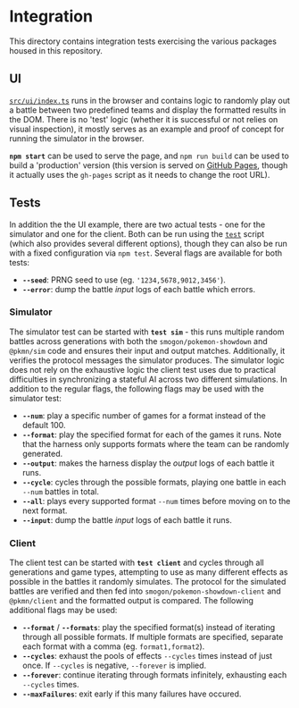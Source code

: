 # Integration

This directory contains integration tests exercising the various packages housed in this repository.

## UI

[`src/ui/index.ts`](src/ui/index.ts) runs in the browser and contains logic to randomly play out a
battle between two predefined teams and display the formatted results in the DOM. There is no 'test'
logic (whether it is successful or not relies on visual inspection), it mostly serves as an example
and proof of concept for running the simulator in the browser.

**`npm start`** can be used to serve the page, and `npm run build` can be used to build a 'production'
version (this version is served on [GitHub Pages](https://pkmn.github.io/ps/integration/), though
it actually uses the `gh-pages` script as it needs to change the root URL).

## Tests

In addition the the UI example, there are two actual tests - one for the simulator and one for the
client. Both can be run using the [`test`](test) script (which also provides several different
options), though they can also be run with a fixed configuration via `npm test`. Several flags are
available for both tests:

- **`--seed`**: PRNG seed to use (eg. `'1234,5678,9012,3456'`).
- **`--error`**: dump the battle _input_ logs of each battle which errors.

### Simulator

The simulator test can be started with **`test sim`** - this runs multiple random battles across
generations with both the `smogon/pokemon-showdown` and `@pkmn/sim` code and ensures their input
and output matches. Additionally, it verifies the protocol messages the simulator produces. The
simulator logic does not rely on the exhaustive logic the client test uses due to practical
difficulties in synchronizing a stateful AI across two different simulations. In addition to the
regular flags, the following flags may be used with the simulator test:

- **`--num`**: play a specific number of games for a format instead of the
    default 100.
- **`--format`**: play the specified format for each of the games it runs.
    Note that the harness only supports formats where the team can be randomly
    generated.
- **`--output`**: makes the harness display the _output_ logs of each battle
    it runs.
- **`--cycle`**: cycles through the possible formats, playing one battle in
    each `--num` battles in total.
- **`--all`**: plays every supported format `--num` times before moving on to
    the next format.
- **`--input`**: dump the battle _input_ logs of each battle it runs.

### Client

The client test can be started with **`test client`** and cycles through all generations and game
types, attempting to use as many different effects as possible in the battles it randomly simulates.
The protocol for the simulated battles are verified and then fed into
`smogon/pokemon-showdown-client` and `@pkmn/client` and the formatted output is compared. The
following additional flags may be used:

- **`--format`** / **`--formats`**: play the specified format(s) instead of
    iterating through all possible formats. If multiple formats are specified,
    separate each format with a comma (eg. `format1,format2`).
- **`--cycles`**: exhaust the pools of effects `--cycles` times instead of
    just once. If `--cycles` is negative, `--forever` is implied.
- **`--forever`**: continue iterating through formats infinitely, exhausting
    each `--cycles` times.
- **`--maxFailures`**: exit early if this many failures have occured.
